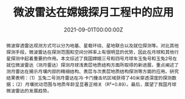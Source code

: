 ---
title: "微波雷达在嫦娥探月工程中的应用"
authors:
- 丁春雨
- 刘凯军
- 黄少鹏
- 苏彦
- 李佳威
author_notes:
- "通讯作者"  
- ""
- ""
- ""
- ""
date: "2021-09-01T00:00:00Z"
publication: "地质学报"
publication_short: ""
publication_types: ["SCI, JCR Q2; IF=3.3"]  
featured: false
url_pdf: https://www.researchgate.net/profile/Chunyu_Ding/publication/361320116_Application_of_lunar_penetrating_radar_in_the_Chinese_Lunar_Exploration_Program/links/62aa80ec40d84c1401ad7064/Application-of-lunar-penetrating-radar-in-the-Chinese-Lunar-Exploration-Program.pdf
doi: "10.19762/j.cnki.dizhixuebao.2021091"

abstract: |
  微波穿透雷达观测方式可以分为地基、星载环绕、星地联合以及就位探测等。对比其他探测手段，微波雷达在探测范围和空间分辨率上有很明显的优势，因此在月球和其他行星探测中起着重要的作用。本文综述了我国嫦娥三号和四号月球车玉兔号和玉兔2号在就位微波雷达（测月雷达）探测月球浅表层地质结构方面所取得的新进展，重点阐述了测月雷达在揭示月壤内部的精细结构、表层与次表层地质结构探测等方面的应用。研究结果表明：（1）玉兔二号测月雷达在冯·卡门撞击坑区域获得了40米穿透深度的探测数据；（2）月壤扰动范围与地质年龄呈显著正相关（R²=0.89）。最后，展望了我国月球微波雷达的发展趋势。
---